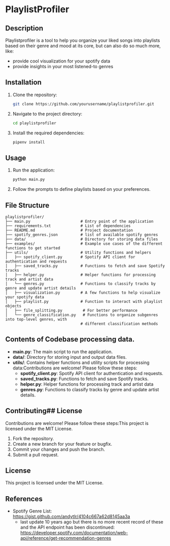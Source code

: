 # PlaylistProfiler


## Description

Playlistprofiler is a tool to help you organize your liked songs into playlists based on their genre and mood at its core, but can also do so much more, like:

- provide cool visualization for your spotify data
- provide insights in your most listened-to genres

## Installation

1. Clone the repository:
   ```bash
   git clone https://github.com/yourusername/playlistprofiler.git
   ```
2. Navigate to the project directory:
   ```bash
   cd playlistprofiler
   ```
3. Install the required dependencies:
   ```bash
   pipenv install
   ```

## Usage

1. Run the application:
   ```bash
   python main.py
   ```
2. Follow the prompts to define playlists based on your preferences.

## File Structure

```
playlistprofiler/
├── main.py                      # Entry point of the application
├── requirements.txt             # List of dependencies
├── README.md                    # Project documentation
├── spotify_genres.json          # list of available spotify genres
├── data/                        # Directory for storing data files
├── examples/                    # Example use cases of the different functions to get started
├── utils/                       # Utility functions and helpers
│   ├── spotify_client.py        # Spotify API client for authentication and requests
│   ├── saved_tracks.py          # Functions to fetch and save Spotify tracks
│   ├── helper.py                # Helper functions for processing track and artist data
│   └── genres.py                # Functions to classify tracks by genre and update artist details
│   ├── visualization.py         # A few functions to help visualize your spotify data
│   ├── playlist.py              # Function to interact with playlist objects
│   ├── file_splitting.py         # For better performance
│   └── genre_classification.py   # Functions to organize subgenres into top-level genres, with
                                 # different classification methods
```

## Contents of Codebase processing data.

- **main.py**: The main script to run the application.
- **data/**: Directory for storing input and output data files.
- **utils/**: Contains helper functions and utility scripts for processing data:Contributions are welcome! Please follow these steps:
  - **spotify_client.py**: Spotify API client for authentication and requests.
  - **saved_tracks.py**: Functions to fetch and save Spotify tracks.
  - **helper.py**: Helper functions for processing track and artist data
  - **genres.py**: Functions to classify tracks by genre and update artist details.

## Contributing## License

Contributions are welcome! Please follow these steps:This project is licensed under the MIT License.

1. Fork the repository.
2. Create a new branch for your feature or bugfix.
3. Commit your changes and push the branch.
4. Submit a pull request.

## License

This project is licensed under the MIT License.

## References
- Spotify Genre List: https://gist.github.com/andytlr/4104c667a62d8145aa3a 
    - last update 10 years ago but there is no more recent record of these and the API endpoint has been discontinued:
    https://developer.spotify.com/documentation/web-api/reference/get-recommendation-genres